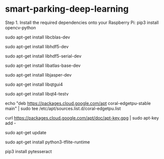 # smart-parking-deep-learning

Step 1. Install the required dependencies onto your Raspberry Pi:
pip3 install opencv-python 

sudo apt-get install libcblas-dev

sudo apt-get install libhdf5-dev

sudo apt-get install libhdf5-serial-dev

sudo apt-get install libatlas-base-dev

sudo apt-get install libjasper-dev 

sudo apt-get install libqtgui4 

sudo apt-get install libqt4-testv

echo "deb https://packages.cloud.google.com/apt coral-edgetpu-stable main" | sudo tee /etc/apt/sources.list.d/coral-edgetpu.list

curl https://packages.cloud.google.com/apt/doc/apt-key.gpg | sudo apt-key add -

sudo apt-get update

sudo apt-get install python3-tflite-runtime

pip3 install pytesseract
